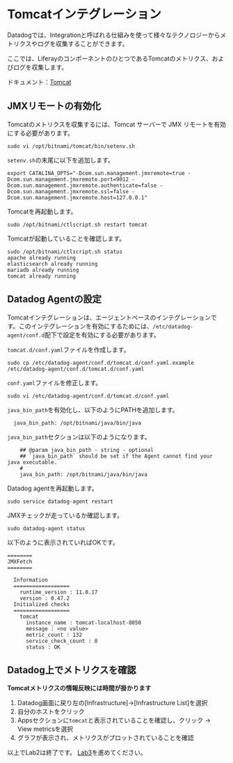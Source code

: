 # Tomcatインテグレーション

Datadogでは、Integrationと呼ばれる仕組みを使って様々なテクノロジーからメトリクスやログを収集することができます。

ここでは、LiferayのコンポーネントのひとつであるTomcatのメトリクス、およびログを収集します。

ドキュメント：[Tomcat](https://docs.datadoghq.com/ja/integrations/tomcat/?tab=host)

## JMXリモートの有効化
Tomcatのメトリクスを収集するには、Tomcat サーバーで JMX リモートを有効にする必要があります。
```
sudo vi /opt/bitnami/tomcat/bin/setenv.sh
```
`setenv.sh`の末尾に以下を追加します。
```
export CATALINA_OPTS="-Dcom.sun.management.jmxremote=true -Dcom.sun.management.jmxremote.port=9012 -Dcom.sun.management.jmxremote.authenticate=false -Dcom.sun.management.jmxremote.ssl=false -Dcom.sun.management.jmxremote.host=127.0.0.1"
```
Tomcatを再起動します。
```
sudo /opt/bitnami/ctlscript.sh restart tomcat
```
Tomcatが起動していることを確認します。
```
sudo /opt/bitnami/ctlscript.sh status
apache already running
elasticsearch already running
mariadb already running
tomcat already running
```

## Datadog Agentの設定

Tomcatインテグレーションは、エージェントベースのインテグレーションです。このインテグレーションを有効にするためには、`/etc/datadog-agent/conf.d`配下で設定を有効にする必要があります。

`tomcat.d/conf.yaml`ファイルを作成します。
```
sudo cp /etc/datadog-agent/conf.d/tomcat.d/conf.yaml.example /etc/datadog-agent/conf.d/tomcat.d/conf.yaml
```
`conf.yaml`ファイルを修正します。
```
sudo vi /etc/datadog-agent/conf.d/tomcat.d/conf.yaml
```
`java_bin_path`を有効化し、以下のようにPATHを追加します。
```
  java_bin_path: /opt/bitnami/java/bin/java
```
`java_bin_path`セクションは以下のようになります。
```
    ## @param java_bin_path - string - optional
    ## `java_bin_path` should be set if the Agent cannot find your java executable.
    #
    java_bin_path: /opt/bitnami/java/bin/java
```
Datadog agentを再起動します。
```
sudo service datadog-agent restart
```

JMXチェックが走っているか確認します。

```
sudo datadog-agent status
```

以下のように表示されていればOKです。

```
========
JMXFetch
========

  Information
  ==================
    runtime_version : 11.0.17
    version : 0.47.2
  Initialized checks
  ==================
    tomcat
      instance_name : tomcat-localhost-8050
      message : <no value>
      metric_count : 132
      service_check_count : 0
      status : OK
```


## Datadog上でメトリクスを確認
**Tomcatメトリクスの情報反映には時間が掛かります**

1. Datadog画面に戻り左の\[Infrastructure\]→\[Infrastructure List\]を選択
2. 自分のホストをクリック
3. Appsセクションに`tomcat`と表示されていることを確認し、クリック → View metricsを選択
4. グラフが表示され、メトリクスがプロットされていることを確認

以上でLab2は終了です。
[Lab3](../Lab3)を進めてください。

